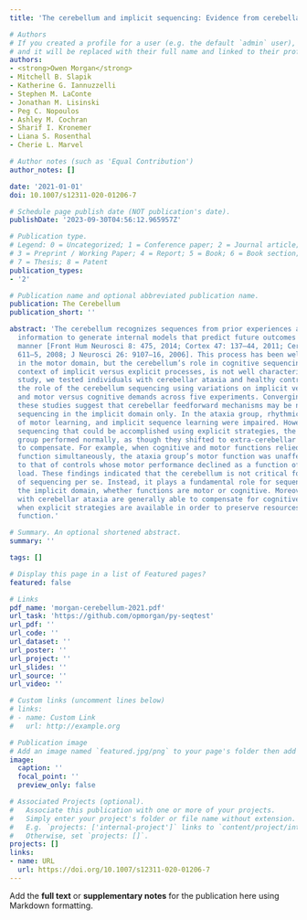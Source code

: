```yaml
---
title: 'The cerebellum and implicit sequencing: Evidence from cerebellar ataxia'

# Authors
# If you created a profile for a user (e.g. the default `admin` user), write the username (folder name) here
# and it will be replaced with their full name and linked to their profile.
authors:
- <strong>Owen Morgan</strong>
- Mitchell B. Slapik
- Katherine G. Iannuzzelli
- Stephen M. LaConte
- Jonathan M. Lisinski
- Peg C. Nopoulos
- Ashley M. Cochran
- Sharif I. Kronemer
- Liana S. Rosenthal
- Cherie L. Marvel

# Author notes (such as 'Equal Contribution')
author_notes: []

date: '2021-01-01'
doi: 10.1007/s12311-020-01206-7

# Schedule page publish date (NOT publication's date).
publishDate: '2023-09-30T04:56:12.965957Z'

# Publication type.
# Legend: 0 = Uncategorized; 1 = Conference paper; 2 = Journal article;
# 3 = Preprint / Working Paper; 4 = Report; 5 = Book; 6 = Book section;
# 7 = Thesis; 8 = Patent
publication_types:
- '2'

# Publication name and optional abbreviated publication name.
publication: The Cerebellum
publication_short: ''

abstract: 'The cerebellum recognizes sequences from prior experiences and uses this
  information to generate internal models that predict future outcomes in a feedforward
  manner [Front Hum Neurosci 8: 475, 2014; Cortex 47: 137–44, 2011; Cerebellum 7:
  611–5, 2008; J Neurosci 26: 9107–16, 2006]. This process has been well documented
  in the motor domain, but the cerebellum’s role in cognitive sequencing, within the
  context of implicit versus explicit processes, is not well characterized. In this
  study, we tested individuals with cerebellar ataxia and healthy controls to clarify
  the role of the cerebellum sequencing using variations on implicit versus explicit
  and motor versus cognitive demands across five experiments. Converging results across
  these studies suggest that cerebellar feedforward mechanisms may be necessary for
  sequencing in the implicit domain only. In the ataxia group, rhythmic tapping, rate
  of motor learning, and implicit sequence learning were impaired. However, for cognitive
  sequencing that could be accomplished using explicit strategies, the cerebellar
  group performed normally, as though they shifted to extra-cerebellar mechanisms
  to compensate. For example, when cognitive and motor functions relied on cerebellar
  function simultaneously, the ataxia group’s motor function was unaffected, in contrast
  to that of controls whose motor performance declined as a function of cognitive
  load. These findings indicated that the cerebellum is not critical for all forms
  of sequencing per se. Instead, it plays a fundamental role for sequencing within
  the implicit domain, whether functions are motor or cognitive. Moreover, individuals
  with cerebellar ataxia are generally able to compensate for cognitive sequencing
  when explicit strategies are available in order to preserve resources for motor
  function.'

# Summary. An optional shortened abstract.
summary: ''

tags: []

# Display this page in a list of Featured pages?
featured: false

# Links
pdf_name: 'morgan-cerebellum-2021.pdf'
url_task: 'https://github.com/opmorgan/py-seqtest'
url_pdf: ''
url_code: ''
url_dataset: ''
url_poster: ''
url_project: ''
url_slides: ''
url_source: ''
url_video: ''

# Custom links (uncomment lines below)
# links:
# - name: Custom Link
#   url: http://example.org

# Publication image
# Add an image named `featured.jpg/png` to your page's folder then add a caption below.
image:
  caption: ''
  focal_point: ''
  preview_only: false

# Associated Projects (optional).
#   Associate this publication with one or more of your projects.
#   Simply enter your project's folder or file name without extension.
#   E.g. `projects: ['internal-project']` links to `content/project/internal-project/index.md`.
#   Otherwise, set `projects: []`.
projects: []
links:
- name: URL
  url: https://doi.org/10.1007/s12311-020-01206-7
---
```


Add the **full text** or **supplementary notes** for the publication here using Markdown formatting.
